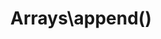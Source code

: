 ---
title: Arrays\append()
description: >
 Creates a function which adds the defined values to the end of an array.

layout: function
group: arrays
subgroup: array_manipulation
categories: [arrayss, arrays manipulation]
coreFunctions: 
    - array_push()

source: https://github.com/gin0115/pinkcrab_function_constructors/blob/master/src/arrays.php#L43
namespace: PinkCrab\FunctionConstructors\Arrays
since: 0.3.0

deprecated: false
alternative: false

definition: >
 /**
  * Returns a Closure for appending a value to an array.
  *
  * @param mixed $value
  * @return Closure(array<int|string, mixed>):array<int|string, mixed>
  */
 Arrays\append(mixed $charList): Closure
closure: >
 /**
   * @param array<int|string, mixed> $array
   * @return array<int|string, mixed>
   */
 $function (array $data): array

examplePartial: >
 // Create the closure that adds 'a' to the end of an array.

 $addA = Arrays\append('a');


 // Called as a function.

 var_dump($addA(['b', 'c'])); // ['b', 'c', 'a']



exampleCurried: >
 // Adds `a` to the end of an array

  var_dump(Arrays\append('a')(['b', 'c'])); // ['b', 'c', 'a']


---